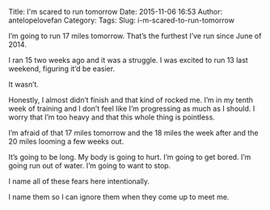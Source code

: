 Title: I'm scared to run tomorrow
Date: 2015-11-06 16:53
Author: antelopelovefan
Category: 
Tags: 
Slug: i-m-scared-to-run-tomorrow

I’m going to run 17 miles tomorrow. That’s the furthest I’ve run since June of 2014.

I ran 15 two weeks ago and it was a struggle. I was excited to run 13 last weekend, figuring it’d be easier.

It wasn’t.

Honestly, I almost didn’t finish and that kind of rocked me. I’m in my tenth week of training and I don’t feel like I’m progressing as much as I should. I worry that I’m too heavy and that this whole thing is pointless.

I’m afraid of that 17 miles tomorrow and the 18 miles the week after and the 20 miles looming a few weeks out.

It’s going to be long. My body is going to hurt. I’m going to get bored. I’m going run out of water. I’m going to want to stop.

I name all of these fears here intentionally.

I name them so I can ignore them when they come up to meet me.

